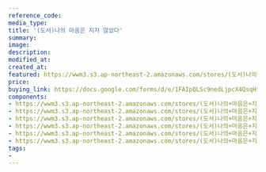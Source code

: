 ```yaml
---
reference_code:
media_type:
title: '(도서)나의 마음은 지지 않았다'
summary:
image:
description:
modified_at:
created_at:
featured: https://wwm3.s3.ap-northeast-2.amazonaws.com/stores/(도서)나의+마음은+지지+않았다/08_나의마음은지지않았다+(1)r.jpg
price: 
buying_link: https://docs.google.com/forms/d/e/1FAIpQLSc9nedLjpcX4QsqHfsDClSUvnY_z8JjKZMrkfDJmnqozNUliA/viewform
components:
- https://wwm3.s3.ap-northeast-2.amazonaws.com/stores/(도서)나의+마음은+지지+않았다/08_나의마음은지지않았다+(1)r.jpg
- https://wwm3.s3.ap-northeast-2.amazonaws.com/stores/(도서)나의+마음은+지지+않았다/08_나의마음은지지않았다+(2)r.jpg
- https://wwm3.s3.ap-northeast-2.amazonaws.com/stores/(도서)나의+마음은+지지+않았다/08_나의마음은지지않았다+(3)r.jpg
- https://wwm3.s3.ap-northeast-2.amazonaws.com/stores/(도서)나의+마음은+지지+않았다/08_나의마음은지지않았다+(4)r.jpg
- https://wwm3.s3.ap-northeast-2.amazonaws.com/stores/(도서)나의+마음은+지지+않았다/08_나의마음은지지않았다+(5)r.jpg
- https://wwm3.s3.ap-northeast-2.amazonaws.com/stores/(도서)나의+마음은+지지+않았다/08_나의마음은지지않았다+(6)r.jpg
tags:
-
---
```

